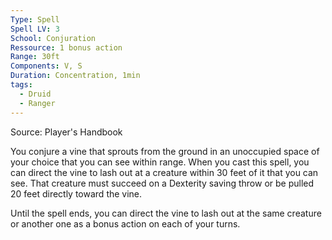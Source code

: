 ```yaml
---
Type: Spell
Spell LV: 3
School: Conjuration
Ressource: 1 bonus action
Range: 30ft
Components: V, S
Duration: Concentration, 1min
tags:
  - Druid
  - Ranger
---
```

Source: Player's Handbook

You conjure a vine that sprouts from the ground in an unoccupied space of your choice that you can see within range. When you cast this spell, you can direct the vine to lash out at a creature within 30 feet of it that you can see. That creature must succeed on a Dexterity saving throw or be pulled 20 feet directly toward the vine.

Until the spell ends, you can direct the vine to lash out at the same creature or another one as a bonus action on each of your turns.